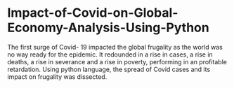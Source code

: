 # Impact-of-Covid-on-Global-Economy-Analysis-Using-Python
The first surge of Covid- 19 impacted the global frugality as the world was no way ready for the epidemic. It redounded in a rise in cases, a rise in deaths, a rise in severance and a rise in poverty, performing in an profitable retardation. Using python language,  the spread of Covid cases and its impact on frugality was dissected.
